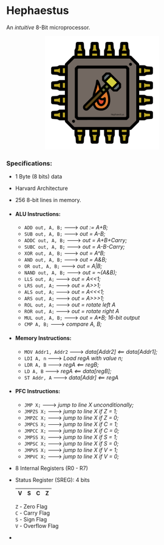 # Hephaestus

An _intuitive_ 8-Bit microprocessor.  

<p align="center">
    <a target="_blank" rel="noopener noreferrer"><img width="300" src="./hephaestus.png" alt="Hephaestus Logo"></a>
<br></p>

### Specifications:
*   1 Byte (8 bits) data

*   Harvard Architecture

*   256 8-bit lines in memory.

*   #### ALU Instructions:
    *   `ADD out, A, B;` ---> _out := A+B;_
    *   `SUB out, A, B;`  ---> _out = A-B;_
    *   `ADDC out, A, B;` ---> _out = A+B+Carry;_
    *   `SUBC out, A, B;` ---> _out = A-B-Carry;_
    *   `XOR out, A, B;` ---> _out = A^B;_
    *   `AND out, A, B;` ---> _out = A&B;_
    *   `OR out, A, B;` ---> _out = A|B;_
    *   `NAND out, A, B;` ---> _out = ~(A&B);_
    *   `LLS out, A;` ---> _out = A<<1;_
    *   `LRS out, A;` ---> _out = A>>1;_
    *   `ALS out, A;` ---> _out = A<<<1;_
    *   `ARS out, A;` ---> _out = A>>>1;_
    *   `ROL out, A;` ---> _out = rotate left A_
    *   `ROR out, A;` ---> _out = rotate right A_
    *   `MUL out, A, B;` ---> _out = A*B; 16-bit output_
    *   `CMP A, B;` ---> _compare A, B;_

*   #### Memory Instructions:
    *   `MOV Addr1, Addr2` ---> _data[Addr2] <== data[Addr1];_
    *   `LDI A, n` ---> _Load regA with value n;_
    *   `LDR A, B` ---> _regA <== regB;_
    *   `LD A, B` ---> _regA <== data[regB];_
    *	`ST Addr, A` ---> _data[Addr] <== regA_

*   #### PFC Instructions:
    *   `JMP X;` ---> _jump to line X unconditionally;_
    *   `JMPZS X;` ---> _jump to line X if Z = 1;_
    *   `JMPZC X;` ---> _jump to line X if Z = 0;_
    *   `JMPCS X;` ---> _jump to line X if C = 1;_
    *   `JMPCC X;` ---> _jump to line X if C = 0;_
    *   `JMPSS X;` ---> _jump to line X if S = 1;_
    *   `JMPSC X;` ---> _jump to line X if S = 0;_
    *   `JMPVS X;` ---> _jump to line X if V = 1;_
    *   `JMPVC X;` ---> _jump to line X if V = 0;_

*   8 Internal Registers (R0 - R7)

*   Status Register (SREG): 4 bits

    |V|S|C|Z|
    |---|---|---|---|

    `Z` - Zero Flag  
    `C` - Carry Flag  
    `S` - Sign Flag  
    `V` - Overflow Flag  

* 
